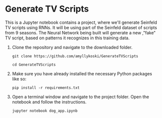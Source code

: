 # Generate TV Scripts

This is a Jupyter notebook contains a project, where we'll generate Seinfeld TV scripts using RNNs. It will be using part of the Seinfeld dataset of scripts from 9 seasons. The Neural Network being built will generate a new ,"fake" TV script, based on patterns it recognizes in this training data.

1.  Clone the repository and navigate to the downloaded folder.

    ```
    git clone https://github.com/amyllykoski/GenerateTVScripts
    
    cd GenerateTVScripts
    ```
    
2.  Make sure you have already installed the necessary Python packages like so:

    ```
    pip install -r requirements.txt
    ```
    
3.  Open a terminal window and navigate to the project folder. Open the notebook and follow the instructions.

    ```
    jupyter notebook dog_app.ipynb
    ```

